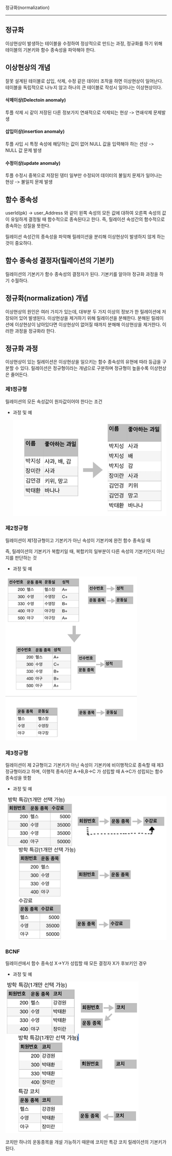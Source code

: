 정규화(normalization)

---

## 정규화

이상현상이 발생하는 테이블을 수정하여 정상적으로 만드는 과정, 정규화를 하기 위해 테이블의 기본키와 함수 종속성을 파악해야 한다.

## 이상현상의 개념

잘못 설계된 테이블로 삽입, 삭제, 수정 같은 데이터 조작을 하면 이상현상이 일어난다. 테이블을 독립적으로 나누지 않고 하나의 큰 테이블로 작성시 일어나는 이상현상이다.

#### 삭제이상(Delectoin anomaly)

투플 삭제 시 같이 저장된 다른 정보가지 연쇄적으로 삭제되는 현상 -> 연쇄삭제 문제발생

#### 삽입이상(insertion anomaly)

투플 사입 시 특정 속성에 해당하는 값이 없어 NULL 값을 입력해야 하는 션상 -> NULL 값 문제 발생

#### 수정이상(update anomaly)

투플 수정시 중복으로 저장된 뎅터 일부만 수정되어 데이터의 불일치 문제가 일어나는 현상 -> 불일치 문제 발생



## 함수 종속성

userId(pk) -> user_Address 와 같이 왼쪽 속성의 모든 값에 대하여 오른쪽 속성의 값이 유일하게 결정될 때 함수적으로 종속된다고 한다. 즉, 릴레이션 속성간의  함수적으로 종속하는 성질을 뜻한다.

릴레이션 속성간의 종속성을 파악해 릴레이션을 분리해 이상현상이 발생하지 않게 하는것이 중요하다.



## 함수 종속성 결정자(릴레이션의 기본키)

릴레이션의 기본키가 함수 종속성의 결정자가 된다. 기본키를 알아야 정규화 과정을 하기 수월하다.



## 정규화(normalization) 개념

이상현상의 원인은 여러 가지가 있는데, 대부분 두 가지 이상의 정보가 한 릴레이션에 저장되어 있어 발생된다. 이상현상을 제거하기 위해 릴레이션을 분해한다. 분해된 릴레이션에 이상현상이 남아있다면 이상현상이 없어질 때까지 분해해 이상현상을 제거한다. 이러한 과정을 정규화라 한다.



## 정규화 과정

이상현상이 있는 릴레이션은 이상현상을 일으키는 함수 종속성의 유현에 따라 등급을 구분할 수 있다. 릴레이션은 정규형이라는 개념으로 구분하며 정규형이 높을수록 이상현상은 줄어든다.

### 제1정규형

릴레이션의 모든 속성값이 원자값이어야 한다는 조건

- 과정 및 예

	<img src="../images/image-20211107155925891.png" alt="image-20211107155925891" style="zoom:50%;" />

### 제2정규형

릴레이션이 제1정규형이고 기본키가 아닌 속성이 기본키에 완전 함수 종속일 때

즉, 릴레이션의 기본키가 복합키일 때, 복합키의 일부분이 다른 속성의 기본키인지 아닌지를 판단하는 것

- 과정 및 예

<img src="../images/image-20211107162943781.png" alt="image-20211107162943781" style="zoom:50%;" />

### 제3정규형

릴레이션이 제 2규형이고 기본키가 아닌 속성이 기본키에 비이행적으로 종속할 때 제3정규형이라고 하며, 이행적 종속이란 A->B,B->C 가 성립할 때 A->C가 성립되는 함수 종속성을 뜻함

- 과정 및 예

<img src="../images/image-20211107164127134.png" alt="image-20211107164127134" style="zoom:50%;" />

### BCNF

릴레이션에서 함수 종속성 X->Y가 성립할 때 모든 결정자 X가 후보키인 경우

- 과정 및 예

<img src="../images/image-20211107165645579.png" alt="image-20211107165645579" style="zoom:50%;" />

코치만 하나의 운동종목을 개설 가능하기 때문에 코치만 특강 코치 릴레이션의 기본키가 된다. 

